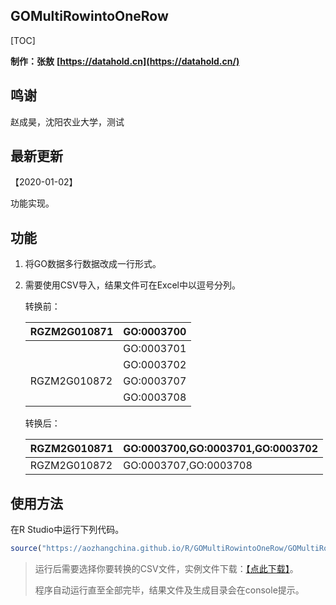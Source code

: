 ## GOMultiRowintoOneRow

[TOC]

**制作：张敖** **[https://datahold.cn](https://datahold.cn/)** 

## 鸣谢

赵成昊，沈阳农业大学，测试

## 最新更新

【2020-01-02】

功能实现。

## 功能

1. 将GO数据多行数据改成一行形式。

2. 需要使用CSV导入，结果文件可在Excel中以逗号分列。

   转换前：

   | RGZM2G010871 | GO:0003700 |
   | ------------ | ---------- |
   |              | GO:0003701 |
   |              | GO:0003702 |
   | RGZM2G010872 | GO:0003707 |
   |              | GO:0003708 |

   转换后：
   
   | RGZM2G010871 | GO:0003700,GO:0003701,GO:0003702 |
   | ------------ | -------------------------------- |
   | RGZM2G010872 | GO:0003707,GO:0003708            |

## 使用方法

在R Studio中运行下列代码。

```r
source("https://aozhangchina.github.io/R/GOMultiRowintoOneRow/GOMultiRowintoOneRow.r")   # 加载程序文件，需要联网
```

> 运行后需要选择你要转换的CSV文件，实例文件下载：[【点此下载】](https://aozhangchina.github.io/R/GOMultiRowintoOneRow/test.csv)。
>
> 程序自动运行直至全部完毕，结果文件及生成目录会在console提示。
>

